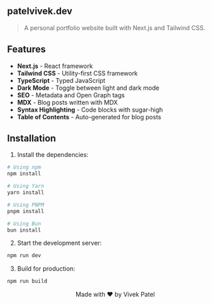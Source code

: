 ## patelvivek.dev

> A personal portfolio website built with Next.js and Tailwind CSS.

## Features

- **Next.js** - React framework
- **Tailwind CSS** - Utility-first CSS framework
- **TypeScript** - Typed JavaScript
- **Dark Mode** - Toggle between light and dark mode
- **SEO** - Metadata and Open Graph tags
- **MDX** - Blog posts written with MDX
- **Syntax Highlighting** - Code blocks with sugar-high
- **Table of Contents** - Auto-generated for blog posts

## Installation

1. Install the dependencies:

```bash
# Using npm
npm install

# Using Yarn
yarn install

# Using PNPM
pnpm install

# Using Bun
bun install

```

2. Start the development server:

```bash
npm run dev
```

3. Build for production:

```bash
npm run build
```

<!-- <div align="center">
    <img src="https://img.shields.io/github/license/patelvivekdev/patelvivek.dev?style=for-the-badge" alt="License" />
    <img src="https://img.shields.io/github/stars/patelvivekdev/patelvivek.dev?style=for-the-badge" alt="Stars" />
    <img src="https://img.shields.io/github/forks/patelvivekdev/patelvivek.dev?style=for-the-badge" alt="Forks" />
    <img src="https://img.shields.io/github/issues/patelvivekdev/patelvivek.dev?style=for-the-badge" alt="Issues" />
</div> -->

<div align="center">
    Made with ❤️ by Vivek Patel
</div>
